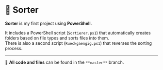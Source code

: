# 🔀 Sorter

**Sorter** is my first project using **PowerShell**.

It includes a PowerShell script (`Sortierer.ps1`) that automatically creates folders based on file types and sorts files into them.  
There is also a second script (`Rueckgaengig.ps1`) that reverses the sorting process.

---

📁 **All code and files** can be found in the `**master**` branch.
